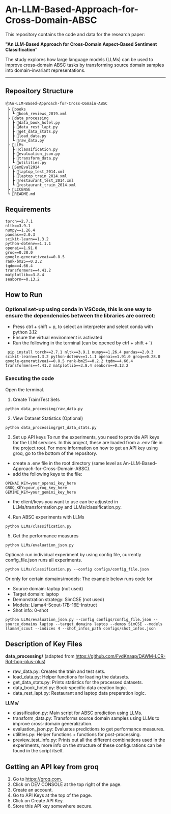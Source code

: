 # An-LLM-Based-Approach-for-Cross-Domain-ABSC

This repository contains the code and data for the research paper:

**"An LLM-Based Approach for Cross-Domain Aspect-Based Sentiment Classification"**

The study explores how large language models (LLMs) can be used to improve cross-domain ABSC tasks by transforming source domain samples into domain-invariant representations.

---
## Repository Structure
```
📦An-LLM-Based-Approach-for-Cross-Domain-ABSC
 ┣ 📂books
 ┃ ┗ 📜book_reviews_2019.xml
 ┣ 📂data_processing
 ┃ ┣ 📜data_book_hotel.py
 ┃ ┣ 📜data_rest_lapt.py
 ┃ ┣ 📜get_data_stats.py
 ┃ ┣ 📜load_data.py
 ┃ ┗ 📜raw_data.py
 ┣ 📂LLMs
 ┃ ┣ 📜classification.py
 ┃ ┣ 📜evaluation_json.py
 ┃ ┣ 📜transform_data.py
 ┃ ┗ 📜utilities.py
 ┣ 📂SemEval2014
 ┃ ┣ 📜laptop_test_2014.xml
 ┃ ┣ 📜laptop_train_2014.xml
 ┃ ┣ 📜restaurant_test_2014.xml
 ┃ ┗ 📜restaurant_train_2014.xml
 ┣ 📜LICENSE
 ┗ 📜README.md
```

## Requirements
``` console
torch==2.7.1
nltk==3.9.1
numpy==1.26.4
pandas==2.0.3
scikit-learn==1.3.2
python-dotenv==1.1.1
openai==1.91.0
groq==0.28.0
google-generativeai==0.8.5
rank-bm25==0.2.2
tqdm==4.66.4
transformers==4.41.2
matplotlib==3.8.4
seaborn==0.13.2

```

## How to Run
### Optional set-up using conda in VSCode, this is one way to ensure the dependencies between the libraries are correct:
- Press ctrl + shift + p, to select an interpreter and select conda with python 3.12
- Ensure the virtual environment is activated
- Run the following in the terminal (can be opened by ctrl + shift + `)
``` console
 pip install torch==2.7.1 nltk==3.9.1 numpy==1.26.4 pandas==2.0.3 scikit-learn==1.3.2 python-dotenv==1.1.1 openai==1.91.0 groq==0.28.0 google-generativeai==0.8.5 rank-bm25==0.2.2 tqdm==4.66.4 transformers==4.41.2 matplotlib==3.8.4 seaborn==0.13.2
 ```

### Executing the code
Open the terminal.

1. Create Train/Test Sets
``` console
python data_processing/raw_data.py
```

2. View Dataset Statistics (Optional)

 ``` console
 python data_processing/get_data_stats.py
```
 3. Set up API keys 
To run the experiments, you need to provide API keys for the LLM services. In this project, these are loaded from a .env file in the project root.
For more information on how to get an API key using groq, go to the bottom of the repository.

- create a .env file in the root directory (same level as An-LLM-Based-Approach-for-Cross-Domain-ABSC).
- add the following keys to the file:
```env
OPENAI_KEY=your_openai_key_here
GROQ_KEY=your_groq_key_here
GEMINI_KEY=your_gemini_key_here
 ```
- the client/keys you want to use can be adjusted in LLMs/transformation.py and LLMs/classification.py.
  
4. Run ABSC experiments with LLMs

``` console
python LLMs/classification.py
```
5. Get the performance measures
``` console
python LLMs/evaluation_json.py
```

Optional: run individual experiment by using config file, currently config_file.json runs all experiments.
``` console
python LLMs/classification.py --config configs/config_file.json
```
Or only for certain domains/models: 
The example below runs code for 
- Source domain: laptop (not used)
- Target domain: laptop
- Demonstration strategy: SimCSE (not used)
- Models: Llama4-Scout-17B-16E-Instruct
- Shot info: 0-shot

```console
python LLMs/evaluation_json.py --config configs/config_file.json --source_domains laptop --target_domains laptop --demos SimCSE --models llama4_scout --indices 4 --shot_infos_path configs/shot_infos.json
```



## Description of Key Files

**data_processing/** (adapted from https://github.com/FvdKnaap/DAWM-LCR-Rot-hop-plus-plus)
- raw_data.py: Creates the train and test sets.
- load_data.py: Helper functions for loading the datasets.
- get_data_stats.py: Prints statistics for the processed datasets.
- data_book_hotel.py: Book-specific data creation logic.
- data_rest_lapt.py: Restaurant and laptop data preparation logic.

**LLMs/**
- classification.py: Main script for ABSC prediction using LLMs.
- transform_data.py: Transforms source domain samples using LLMs to improve cross-domain generalization.
- evaluation_json.py: Evaluates predictions to get performance measures.
- utilities.py: Helper functions + functions for post-processing.
- preview_test_info.py: Prints out all the different combinations used in the experiments, more info on the structure of these configurations can be found in the script itself.


## Getting an API key from groq
1. Go to https://groq.com.
2. Click on DEV CONSOLE at the top right of the page.
3. Create an account.
4. Go to API Keys at the top of the page.
5. Click on Create API Key.
6. Store this API key somewhere secure.
  

